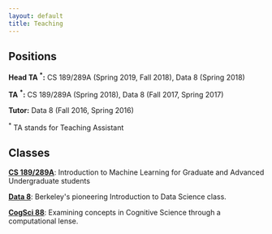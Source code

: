 ```yaml
---
layout: default
title: Teaching
---
```


## Positions

__Head TA <sup>\*</sup>:__ CS 189/289A (Spring 2019, Fall 2018), Data 8 (Spring 2018)

__TA <sup>\*</sup>:__ CS 189/289A (Spring 2018), Data 8 (Fall 2017, Spring 2017)

__Tutor:__ Data 8 (Fall 2016, Spring 2016) 
  

<sup>\*</sup> TA stands for Teaching Assistant

## Classes

**[CS 189/289A](https://people.eecs.berkeley.edu/~jrs/189/)**: Introduction to Machine Learning for Graduate and Advanced Undergraduate students 

**[Data 8](http://data8.org/sp18/)**: Berkeley's pioneering Introduction to Data Science class.

**[CogSci 88](https://data.berkeley.edu/data-science-and-mind-cogsci-88)**: Examining concepts in Cognitive Science through a computational lense. 
